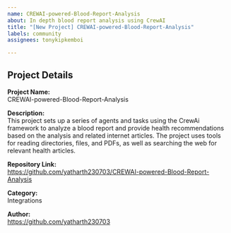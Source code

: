 ```yaml
---
name: CREWAI-powered-Blood-Report-Analysis
about: In depth blood report analysis using CrewAI 
title: "[New Project] CREWAI-powered-Blood-Report-Analysis"
labels: community
assignees: tonykipkemboi

---
```


## Project Details

**Project Name:**  
CREWAI-powered-Blood-Report-Analysis

**Description:**  
This project sets up a series of agents and tasks using the CrewAi framework to analyze a blood report and provide health recommendations based on the analysis and related internet articles. The project uses tools for reading directories, files, and PDFs, as well as searching the web for relevant health articles.

**Repository Link:**  
https://github.com/yatharth230703/CREWAI-powered-Blood-Report-Analysis

**Category:**  
Integrations

**Author:**  
https://github.com/yatharth230703


